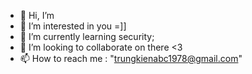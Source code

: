 - 👋 Hi, I’m <MCKien>
- 👀 I’m interested in you =]]
- 🌱 I’m currently learning security;
- 💞️ I’m looking to collaborate on there <3
- 📫 How to reach me : "trungkienabc1978@gmail.com"

<!---
NTK1100/NTK1100 is a ✨ special ✨ repository because its `README.md` (this file) appears on your GitHub profile.
You can click the Preview link to take a look at your changes.
--->
